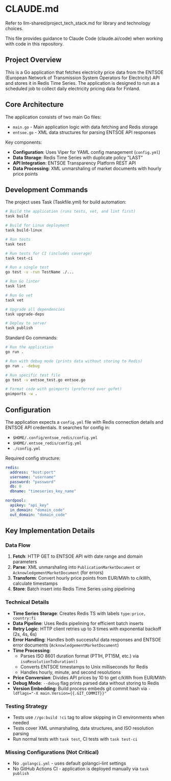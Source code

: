 # CLAUDE.md

Refer to llm-shared/project_tech_stack.md for library and technology choices.

This file provides guidance to Claude Code (claude.ai/code) when working with code in this repository.

## Project Overview

This is a Go application that fetches electricity price data from the ENTSOE (European Network of Transmission System Operators for Electricity) API and stores it in Redis Time Series. The application is designed to run as a scheduled job to collect daily electricity pricing data for Finland.

## Core Architecture

The application consists of two main Go files:

- `main.go` - Main application logic with data fetching and Redis storage
- `entsoe.go` - XML data structures for parsing ENTSOE API responses

Key components:

- **Configuration**: Uses Viper for YAML config management (`config.yml`)
- **Data Storage**: Redis Time Series with duplicate policy "LAST"
- **API Integration**: ENTSOE Transparency Platform REST API
- **Data Processing**: XML unmarshaling of market documents with hourly price points

## Development Commands

The project uses Task (Taskfile.yml) for build automation:

```bash
# Build the application (runs tests, vet, and lint first)
task build

# Build for Linux deployment
task build-linux

# Run tests
task test

# Run tests for CI (includes coverage)
task test-ci

# Run a single test
go test -v -run TestName ./...

# Run Go linter
task lint

# Run Go vet
task vet

# Upgrade all dependencies
task upgrade-deps

# Deploy to server
task publish
```

Standard Go commands:

```bash
# Run the application
go run .

# Run with debug mode (prints data without storing to Redis)
go run . -debug

# Run specific test file
go test -v entsoe_test.go entsoe.go

# Format code with goimports (preferred over gofmt)
goimports -w .
```

## Configuration

The application expects a `config.yml` file with Redis connection details and ENTSOE API credentials. It searches for config in:

- `$HOME/.config/entsoe_redis/config.yml`
- `$HOME/.entsoe_redis/config.yml`
- `./config.yml`

Required config structure:

```yaml
redis:
  address: "host:port"
  username: "username"
  password: "password"
  db: 0
  dbname: "timeseries_key_name"

nordpool:
  apikey: "api_key"
  in_domain: "domain_code"
  out_domain: "domain_code"
```

## Key Implementation Details

### Data Flow

1. **Fetch**: HTTP GET to ENTSOE API with date range and domain parameters
2. **Parse**: XML unmarshaling into `PublicationMarketDocument` or `AcknowledgementMarketDocument` (for errors)
3. **Transform**: Convert hourly price points from EUR/MWh to c/kWh, calculate timestamps
4. **Store**: Batch insert into Redis Time Series using pipelining

### Technical Details

- **Time Series Storage**: Creates Redis TS with labels `type:price, country:fi`
- **Data Pipeline**: Uses Redis pipelining for efficient batch inserts
- **Retry Logic**: HTTP client retries up to 3 times with exponential backoff (2s, 4s, 6s)
- **Error Handling**: Handles both successful data responses and ENTSOE error documents (`AcknowledgementMarketDocument`)
- **Time Processing**:
  - Parses ISO 8601 duration format (PT1H, PT15M, etc.) via `isoResolutionToDuration()`
  - Converts ENTSOE timestamps to Unix milliseconds for Redis
  - Handles hourly, minute, and second resolutions
- **Price Conversion**: Divides API prices by 10 to get c/kWh from EUR/MWh
- **Debug Mode**: `--debug` flag prints parsed data without storing to Redis
- **Version Embedding**: Build process embeds git commit hash via `-ldflags="-X main.Version={{.GIT_COMMIT}}"`

### Testing Strategy

- Tests use `//go:build !ci` tag to allow skipping in CI environments when needed
- Tests cover XML unmarshaling, data structures, and ISO resolution parsing
- Run normal tests with `task test`, CI tests with `task test-ci`

### Missing Configurations (Not Critical)

- No `.golangci.yml` - uses default golangci-lint settings
- No GitHub Actions CI - application is deployed manually via `task publish`
